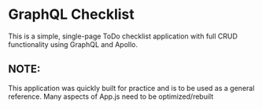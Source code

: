 # GraphQL Checklist

This is a simple, single-page ToDo checklist application with full CRUD functionality using GraphQL and Apollo.

## NOTE:

This application was quickly built for practice and is to be used as a general reference. Many aspects of App.js need to be optimized/rebuilt
